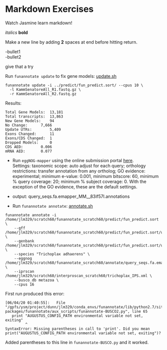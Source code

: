 Markdown Exercises
=========================
Watch Jasmine learn markdown!

*italics*
**bold**

Make a new line by adding **2** spaces at end before hitting return.

-bullet1  
-bullet2  


give that a try


Run ```funannotate update``` to fix gene models: [update.sh](./update.sh)
```  
funannotate update -i ../predict/fun_predict.sort/ --cpus 10 \
  -l KammSenatoreAll_R1.fastq.gz \
  -r KammSenatoreAll_R2.fastq.gz	
```  
Results:   
```   
Total Gene Models:	13,181
Total transcripts:	13,863
New Gene Models:	94
No Change:		7,666
Update UTRs:		5,409
Exons Changed:		11
Exons/CDS Changed:	1
Dropped Models:		0
CDS AED:		0.006
mRNA AED:		0.077
```  



- Run ```eggNOG-mapper``` using the online submission portal [here](http://eggnog-mapper.embl.de/).  
Settings: taxonomic scope: auto adjust for each query; orthology restrictions: transfer annotation from any ortholog; GO evidence: experimental; minimum e-value: 0.001, minimum bitscore: 60, minimum % query coverage: 20; minimum % subject coverage: 0. With the exception of the GO evidence, these are the default settings.  
- output: query_seqs.fa.emapper_MM__83if57l.annotations  

- Run ```funannotate annotate```: [annotate.sh](./annotate.sh)  
```  
funannotate annotate -i /home/jlm329/scratch60/funannotate_scratch60/predict/fun_predict.sort \
    --gff /home/jlm329/scratch60/funannotate_scratch60/predict/fun_predict.sort/update_results/Trichoplax_adhaerens.gff3 \
    --genbank /home/jlm329/scratch60/funannotate_scratch60/predict/fun_predict.sort/update_results/Trichoplax_adhaerens.gbk \
    --species "Trichoplax adhaerens" \
    --eggnog /home/jlm329/scratch60/funannotate_scratch60/annotate/query_seqs.fa.emapper_MM__83if57l.annotations \
    --iprscan /home/jlm329/scratch60/interproscan_scratch60/trichoplax_IPS.xml \
    --busco_db metazoa \
    --cpus 16
 ```  
 First run produced this error:  
 ```  
 [06/04/20 01:40:55]:   File "/gpfs/ysm/project/dunn/jlm329/conda_envs/funannotate/lib/python2.7/site-packages/funannotate/aux_scripts/funannotate-BUSCO2.py", line 65
    print "AUGUSTUS_CONFIG_PATH environmental variable not set, exiting"
          ^
SyntaxError: Missing parentheses in call to 'print'. Did you mean print("AUGUSTUS_CONFIG_PATH environmental variable not set, exiting")?
```  
Added parentheses to this line in ```funannotate-BUSCO.py``` and it worked.  
  
  





